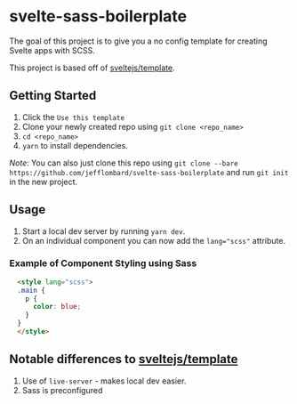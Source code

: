 # svelte-sass-boilerplate
The goal of this project is to give you a no config template for creating Svelte apps with SCSS.

This project is based off of [sveltejs/template](https://github.com/sveltejs/template).

## Getting Started

1. Click the `Use this template`
2. Clone your newly created repo using `git clone <repo_name>`
3. `cd <repo_name>`
4. `yarn` to install dependencies.

*Note*: You can also just clone this repo using `git clone --bare https://github.com/jefflombard/svelte-sass-boilerplate` and run `git init` in the new project.

## Usage

1. Start a local dev server by running `yarn dev`.
2. On an individual component you can now add the `lang="scss"` attribute.

### Example of Component Styling using Sass

```html
  <style lang="scss">
  .main {
    p {
      color: blue;
    }
  }
  </style>
```

## Notable differences to [sveltejs/template](https://github.com/sveltejs/template)

1. Use of `live-server` - makes local dev easier.
2. Sass is preconfigured
